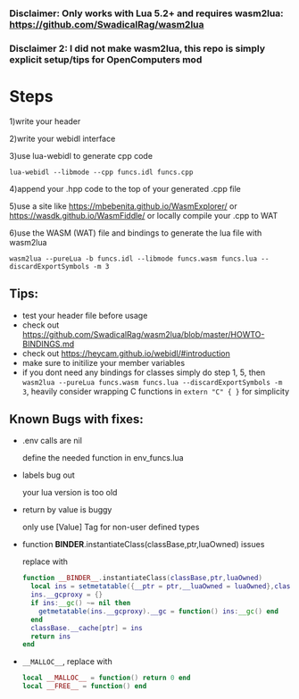 ### Disclaimer: Only works with Lua 5.2+ and requires wasm2lua: https://github.com/SwadicalRag/wasm2lua
### Disclaimer 2: I did not make wasm2lua, this repo is simply explicit setup/tips for OpenComputers mod 
# Steps

1)write your header

2)write your webidl interface

3)use lua-webidl to generate cpp code
```
lua-webidl --libmode --cpp funcs.idl funcs.cpp
```

4)append your .hpp code to the top of your generated .cpp file

5)use a site like https://mbebenita.github.io/WasmExplorer/ or https://wasdk.github.io/WasmFiddle/ or locally compile your .cpp to WAT

6)use the WASM (WAT) file and bindings to generate the lua file with wasm2lua

```
wasm2lua --pureLua -b funcs.idl --libmode funcs.wasm funcs.lua --discardExportSymbols -m 3
```

## Tips:

- test your header file before usage
- check out https://github.com/SwadicalRag/wasm2lua/blob/master/HOWTO-BINDINGS.md
- check out https://heycam.github.io/webidl/#introduction
- make sure to initilize your member variables
- if you dont need any bindings for classes simply do step 1, 5, then ```wasm2lua --pureLua funcs.wasm funcs.lua --discardExportSymbols -m 3```, heavily consider wrapping C functions in `extern "C" { }` for simplicity

## Known Bugs with fixes:

- .env calls are nil

  define the needed function in env_funcs.lua

- labels bug out

  your lua version is too old

- return by value is buggy

  only use [Value] Tag for non-user defined types

- function __BINDER__.instantiateClass(classBase,ptr,luaOwned) issues
  
  replace with
  ```lua
  function __BINDER__.instantiateClass(classBase,ptr,luaOwned)
    local ins = setmetatable({__ptr = ptr,__luaOwned = luaOwned},classBase)
    ins.__gcproxy = {}
    if ins:__gc() ~= nil then
      getmetatable(ins.__gcproxy).__gc = function() ins:__gc() end
    end
    classBase.__cache[ptr] = ins
    return ins
  end
  ```
  
- `__MALLOC__`, replace with
  ```lua
  local __MALLOC__ = function() return 0 end
  local __FREE__ = function() end
  ```
